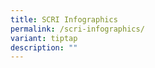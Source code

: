```yaml
---
title: SCRI Infographics
permalink: /scri-infographics/
variant: tiptap
description: ""
---
```

<p></p>